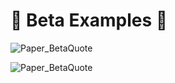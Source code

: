 # 🔷 Beta Examples 🔷



![Paper_BetaQuote](/Paper_BetaQuote2.jpg)

![Paper_BetaQuote](/Paper_BetaQuote.jpg)



